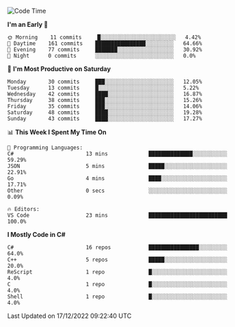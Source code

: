 <!--START_SECTION:waka-->
![Code Time](http://img.shields.io/badge/Code%20Time-885%20hrs%206%20mins-blue)

**I'm an Early 🐤** 

```text
🌞 Morning    11 commits     █░░░░░░░░░░░░░░░░░░░░░░░░   4.42% 
🌆 Daytime    161 commits    ████████████████░░░░░░░░░   64.66% 
🌃 Evening    77 commits     ███████░░░░░░░░░░░░░░░░░░   30.92% 
🌙 Night      0 commits      ░░░░░░░░░░░░░░░░░░░░░░░░░   0.0%

```
📅 **I'm Most Productive on Saturday** 

```text
Monday       30 commits     ███░░░░░░░░░░░░░░░░░░░░░░   12.05% 
Tuesday      13 commits     █░░░░░░░░░░░░░░░░░░░░░░░░   5.22% 
Wednesday    42 commits     ████░░░░░░░░░░░░░░░░░░░░░   16.87% 
Thursday     38 commits     ███░░░░░░░░░░░░░░░░░░░░░░   15.26% 
Friday       35 commits     ███░░░░░░░░░░░░░░░░░░░░░░   14.06% 
Saturday     48 commits     ████░░░░░░░░░░░░░░░░░░░░░   19.28% 
Sunday       43 commits     ████░░░░░░░░░░░░░░░░░░░░░   17.27%

```


📊 **This Week I Spent My Time On** 

```text
💬 Programming Languages: 
C#                       13 mins             ██████████████░░░░░░░░░░░   59.29% 
JSON                     5 mins              █████░░░░░░░░░░░░░░░░░░░░   22.91% 
Go                       4 mins              ████░░░░░░░░░░░░░░░░░░░░░   17.71% 
Other                    0 secs              ░░░░░░░░░░░░░░░░░░░░░░░░░   0.09%

🔥 Editors: 
VS Code                  23 mins             █████████████████████████   100.0%

```

**I Mostly Code in C#** 

```text
C#                       16 repos            ████████████████░░░░░░░░░   64.0% 
C++                      5 repos             █████░░░░░░░░░░░░░░░░░░░░   20.0% 
ReScript                 1 repo              █░░░░░░░░░░░░░░░░░░░░░░░░   4.0% 
C                        1 repo              █░░░░░░░░░░░░░░░░░░░░░░░░   4.0% 
Shell                    1 repo              █░░░░░░░░░░░░░░░░░░░░░░░░   4.0%

```



 Last Updated on 17/12/2022 09:22:40 UTC
<!--END_SECTION:waka-->
